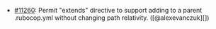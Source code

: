 * [#11260](https://github.com/rubocop/rubocop/pull/11260): Permit "extends" directive to support adding to a parent .rubocop.yml without changing path relativity. ([@alexevanczuk][])
